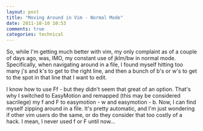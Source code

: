 ```yaml
---
layout: post
title: "Moving Around in Vim - Normal Mode"
date: 2011-10-10 10:53
comments: true
categories: technical
---
```


So, while I'm getting much better with vim, my only complaint as of a couple of days ago, was, IMO, my constant use of jklm/bw in normal mode. Specifically, when navigating around in a file, I found myself hitting too many  j's and k's to get to the right line, and then a bunch of b's or w's to get to the spot in that line that I want to edit.

I know how to use Ff - but they didn't seem that great of an option.  That's why I switched to EasyMotion and remapped (this may be considered sacrilege) my f and F to easymotion - w and easymotion - b.  Now, I can find myself zipping around in a file.  It's pretty automatic, and I'm just wondering if other vim users do the same, or do they consider that too costly of a hack.  I mean, I never used f or F until now...
